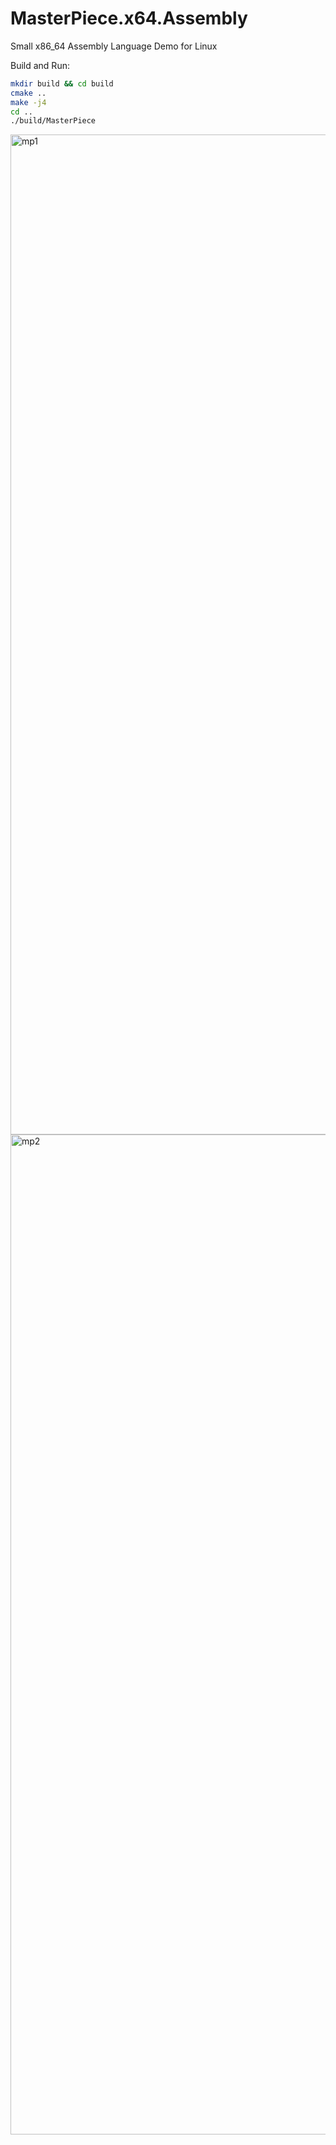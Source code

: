# MasterPiece.x64.Assembly
Small x86_64 Assembly Language Demo for Linux

Build and Run:

```bash
mkdir build && cd build
cmake ..
make -j4
cd ..
./build/MasterPiece
```


<img width="2560" height="1600" alt="mp1" src="https://github.com/user-attachments/assets/16ce21d4-dac6-4c2f-9d61-d31712f9625c" />

<img width="2560" height="1600" alt="mp2" src="https://github.com/user-attachments/assets/9045206f-4683-48da-b59a-e96d0cc296a1" />
